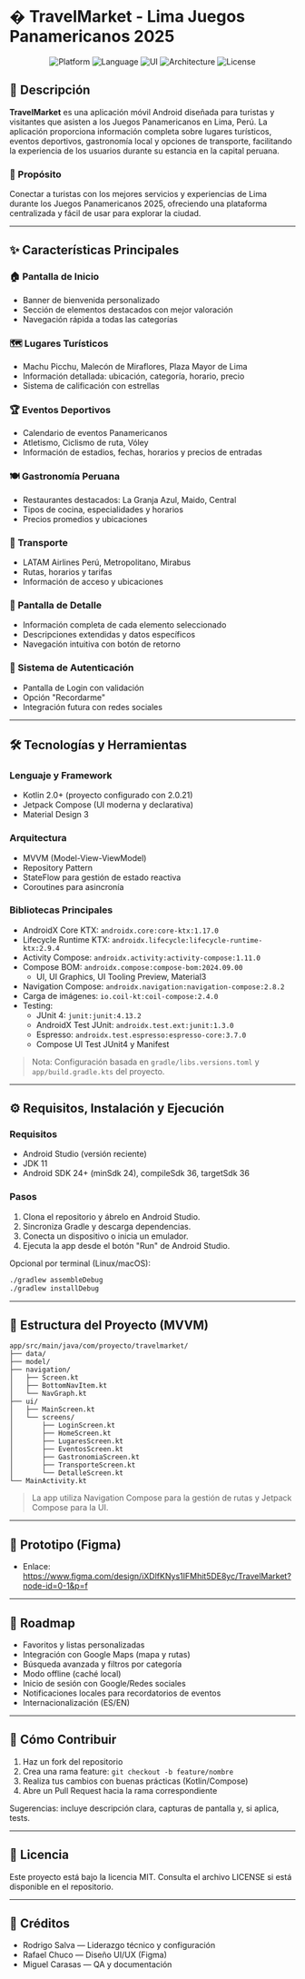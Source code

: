 # � TravelMarket - Lima Juegos Panamericanos 2025

<p align="center">
	<img src="https://img.shields.io/badge/Platform-Android-green.svg" alt="Platform">
	<img src="https://img.shields.io/badge/Language-Kotlin-blue.svg" alt="Language">
	<img src="https://img.shields.io/badge/UI-Jetpack%20Compose-brightgreen.svg" alt="UI">
	<img src="https://img.shields.io/badge/Architecture-MVVM-orange.svg" alt="Architecture">
	<img src="https://img.shields.io/badge/License-MIT-yellow.svg" alt="License">
</p>

## 📱 Descripción

**TravelMarket** es una aplicación móvil Android diseñada para turistas y visitantes que asisten a los Juegos Panamericanos en Lima, Perú. La aplicación proporciona información completa sobre lugares turísticos, eventos deportivos, gastronomía local y opciones de transporte, facilitando la experiencia de los usuarios durante su estancia en la capital peruana.

### 🎯 Propósito

Conectar a turistas con los mejores servicios y experiencias de Lima durante los Juegos Panamericanos 2025, ofreciendo una plataforma centralizada y fácil de usar para explorar la ciudad.

---

## ✨ Características Principales

### 🏠 Pantalla de Inicio
- Banner de bienvenida personalizado
- Sección de elementos destacados con mejor valoración
- Navegación rápida a todas las categorías

### 🗺️ Lugares Turísticos
- Machu Picchu, Malecón de Miraflores, Plaza Mayor de Lima
- Información detallada: ubicación, categoría, horario, precio
- Sistema de calificación con estrellas

### 🏆 Eventos Deportivos
- Calendario de eventos Panamericanos
- Atletismo, Ciclismo de ruta, Vóley
- Información de estadios, fechas, horarios y precios de entradas

### 🍽️ Gastronomía Peruana
- Restaurantes destacados: La Granja Azul, Maido, Central
- Tipos de cocina, especialidades y horarios
- Precios promedios y ubicaciones

### 🚌 Transporte
- LATAM Airlines Perú, Metropolitano, Mirabus
- Rutas, horarios y tarifas
- Información de acceso y ubicaciones

### 📄 Pantalla de Detalle
- Información completa de cada elemento seleccionado
- Descripciones extendidas y datos específicos
- Navegación intuitiva con botón de retorno

### 🔐 Sistema de Autenticación
- Pantalla de Login con validación
- Opción "Recordarme"
- Integración futura con redes sociales

---

## 🛠️ Tecnologías y Herramientas

### Lenguaje y Framework
- Kotlin 2.0+ (proyecto configurado con 2.0.21)
- Jetpack Compose (UI moderna y declarativa)
- Material Design 3

### Arquitectura
- MVVM (Model-View-ViewModel)
- Repository Pattern
- StateFlow para gestión de estado reactiva
- Coroutines para asincronía

### Bibliotecas Principales

- AndroidX Core KTX: `androidx.core:core-ktx:1.17.0`
- Lifecycle Runtime KTX: `androidx.lifecycle:lifecycle-runtime-ktx:2.9.4`
- Activity Compose: `androidx.activity:activity-compose:1.11.0`
- Compose BOM: `androidx.compose:compose-bom:2024.09.00`
	- UI, UI Graphics, UI Tooling Preview, Material3
- Navigation Compose: `androidx.navigation:navigation-compose:2.8.2`
- Carga de imágenes: `io.coil-kt:coil-compose:2.4.0`
- Testing:
	- JUnit 4: `junit:junit:4.13.2`
	- AndroidX Test JUnit: `androidx.test.ext:junit:1.3.0`
	- Espresso: `androidx.test.espresso:espresso-core:3.7.0`
	- Compose UI Test JUnit4 y Manifest

> Nota: Configuración basada en `gradle/libs.versions.toml` y `app/build.gradle.kts` del proyecto.

---

## ⚙️ Requisitos, Instalación y Ejecución

### Requisitos
- Android Studio (versión reciente)
- JDK 11
- Android SDK 24+ (minSdk 24), compileSdk 36, targetSdk 36

### Pasos
1) Clona el repositorio y ábrelo en Android Studio.
2) Sincroniza Gradle y descarga dependencias.
3) Conecta un dispositivo o inicia un emulador.
4) Ejecuta la app desde el botón "Run" de Android Studio.

Opcional por terminal (Linux/macOS):

```bash
./gradlew assembleDebug
./gradlew installDebug
```

---

## 🧭 Estructura del Proyecto (MVVM)

```
app/src/main/java/com/proyecto/travelmarket/
├── data/
├── model/
├── navigation/
│   ├── Screen.kt
│   ├── BottomNavItem.kt
│   └── NavGraph.kt
├── ui/
│   ├── MainScreen.kt
│   └── screens/
│       ├── LoginScreen.kt
│       ├── HomeScreen.kt
│       ├── LugaresScreen.kt
│       ├── EventosScreen.kt
│       ├── GastronomiaScreen.kt
│       ├── TransporteScreen.kt
│       └── DetalleScreen.kt
└── MainActivity.kt
```

> La app utiliza Navigation Compose para la gestión de rutas y Jetpack Compose para la UI.

---

## 🎨 Prototipo (Figma)

- Enlace: https://www.figma.com/design/iXDlfKNys1IFMhit5DE8yc/TravelMarket?node-id=0-1&p=f

---

## 🧩 Roadmap

- Favoritos y listas personalizadas
- Integración con Google Maps (mapa y rutas)
- Búsqueda avanzada y filtros por categoría
- Modo offline (caché local)
- Inicio de sesión con Google/Redes sociales
- Notificaciones locales para recordatorios de eventos
- Internacionalización (ES/EN)

---

## 🤝 Cómo Contribuir

1) Haz un fork del repositorio
2) Crea una rama feature: `git checkout -b feature/nombre`
3) Realiza tus cambios con buenas prácticas (Kotlin/Compose)
4) Abre un Pull Request hacia la rama correspondiente

Sugerencias: incluye descripción clara, capturas de pantalla y, si aplica, tests.

---

## 📝 Licencia

Este proyecto está bajo la licencia MIT. Consulta el archivo LICENSE si está disponible en el repositorio.

---

## 👥 Créditos

- Rodrigo Salva — Liderazgo técnico y configuración
- Rafael Chuco — Diseño UI/UX (Figma)
- Miguel Carasas — QA y documentación


